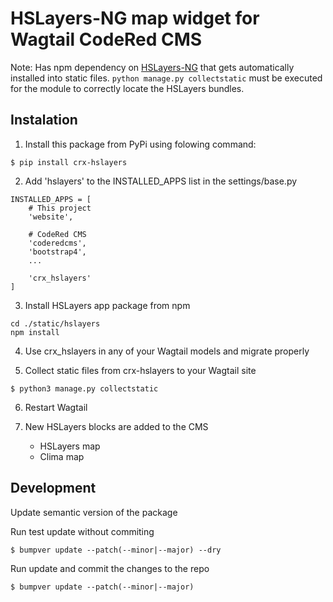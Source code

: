 # HSLayers-NG map widget for Wagtail CodeRed CMS

Note: Has npm dependency on [HSLayers-NG](https://www.npmjs.com/package/hslayers-ng-app) that gets automatically installed into static files. `python manage.py collectstatic` must be executed for the module to correctly locate the HSLayers bundles.


## Instalation
1. Install this package from PyPi using folowing command:
```
$ pip install crx-hslayers
```

2. Add 'hslayers' to the INSTALLED_APPS list in the settings/base.py
```
INSTALLED_APPS = [
    # This project
    'website',
    
    # CodeRed CMS
    'coderedcms',
    'bootstrap4',
    ...
    
    'crx_hslayers'
]
```

3. Install HSLayers app package from npm
```
cd ./static/hslayers
npm install
```

4. Use crx_hslayers in any of your Wagtail models and migrate properly

5. Collect static files from crx-hslayers to your Wagtail site
```
$ python3 manage.py collectstatic
```

6. Restart Wagtail

7. New HSLayers blocks are added to the CMS
    * HSLayers map
    * Clima map


## Development
Update semantic version of the package

Run test update without commiting
```
$ bumpver update --patch(--minor|--major) --dry
```

Run update and commit the changes to the repo
```
$ bumpver update --patch(--minor|--major)
```
